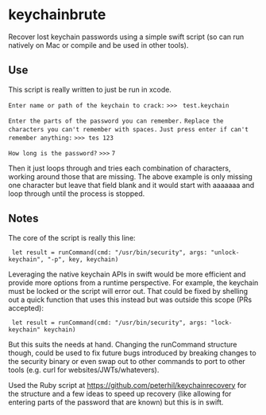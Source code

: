 # keychainbrute
Recover lost keychain passwords using a simple swift script (so can run natively on Mac or compile and be used in other tools).

## Use
This script is really written to just be run in xcode. 

`Enter name or path of the keychain to crack:`
`>>> `
`test.keychain`

`Enter the parts of the password you can remember.`
`Replace the characters you can't remember with spaces.`
`Just press enter if can't remember anything:`
`>>> tes 123`

`How long is the password?`
`>>>` 
`7`

Then it just loops through and tries each combination of characters, working around those that are missing. The above example is only missing one character but leave that field blank and it would start with aaaaaaa and loop through until the process is stopped.

## Notes
The core of the script is really this line:

` let result = runCommand(cmd: "/usr/bin/security", args: "unlock-keychain", "-p", key, keychain)`

Leveraging the native keychain APIs in swift would be more efficient and provide more options from a runtime perspective. For example, the keychain must be locked or the script will error out. That could be fixed by shelling out a quick function that uses this instead but was outside this scope (PRs accepted):

` let result = runCommand(cmd: "/usr/bin/security", args: "lock-keychain" keychain)`

But this suits the needs at hand. Changing the runCommand structure though, could be used to fix future bugs introduced by breaking changes to the security binary or even swap out to other commands to port to other tools (e.g. curl for websites/JWTs/whatevers). 

Used the Ruby script at https://github.com/peterhil/keychainrecovery for the structure and a few ideas to speed up recovery (like allowing for entering parts of the password that are known) but this is in swift. 
